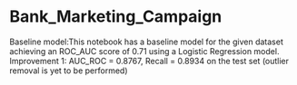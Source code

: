 # Bank_Marketing_Campaign
Baseline model:This notebook has a baseline model for the given dataset achieving an ROC_AUC score of 0.71 using a Logistic Regression model.
Improvement 1: AUC_ROC = 0.8767, Recall = 0.8934 on the test set (outlier removal is yet to be performed) 
